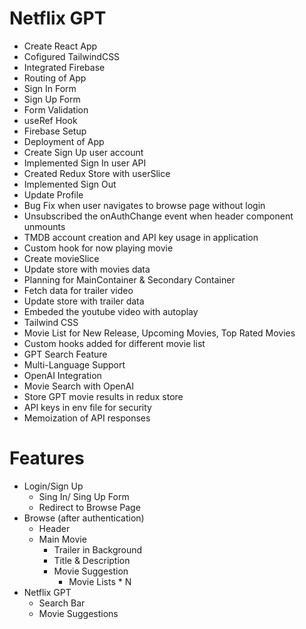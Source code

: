 # Netflix GPT

- Create React App
- Cofigured TailwindCSS
- Integrated Firebase
- Routing of App
- Sign In Form
- Sign Up Form
- Form Validation
- useRef Hook
- Firebase Setup
- Deployment of App
- Create Sign Up user account
- Implemented Sign In user API
- Created Redux Store with userSlice
- Implemented Sign Out
- Update Profile
- Bug Fix when user navigates to browse page without login
- Unsubscribed the onAuthChange event when header component unmounts
- TMDB account creation and API key usage in application
- Custom hook for now playing movie
- Create movieSlice
- Update store with movies data
- Planning for MainContainer & Secondary Container
- Fetch data for trailer video
- Update store with trailer data
- Embeded the youtube video with autoplay
- Tailwind CSS
- Movie List for New Release, Upcoming Movies, Top Rated Movies
- Custom hooks added for different movie list
- GPT Search Feature
- Multi-Language Support
- OpenAI Integration
- Movie Search with OpenAI
- Store GPT movie results in redux store
- API keys in env file for security
- Memoization of API responses

# Features
- Login/Sign Up
    - Sing In/ Sing Up Form
    - Redirect to Browse Page
- Browse (after authentication)
    - Header
    - Main Movie
        - Trailer in Background
        - Title & Description
        - Movie Suggestion
            - Movie Lists * N
- Netflix GPT
    - Search Bar
    - Movie Suggestions